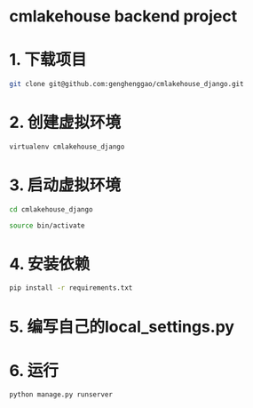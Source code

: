 # cmlakehouse backend project

# 1. 下载项目
```bash
git clone git@github.com:genghenggao/cmlakehouse_django.git
```

# 2. 创建虚拟环境
```bash
virtualenv cmlakehouse_django
```

# 3. 启动虚拟环境
```bash
cd cmlakehouse_django

source bin/activate
```

# 4. 安装依赖
```bash
pip install -r requirements.txt
```

# 5. 编写自己的local_settings.py

# 6. 运行
```bash
python manage.py runserver
```
